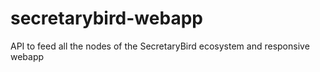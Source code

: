 # secretarybird-webapp
API to feed all the nodes of the SecretaryBird ecosystem and responsive webapp
